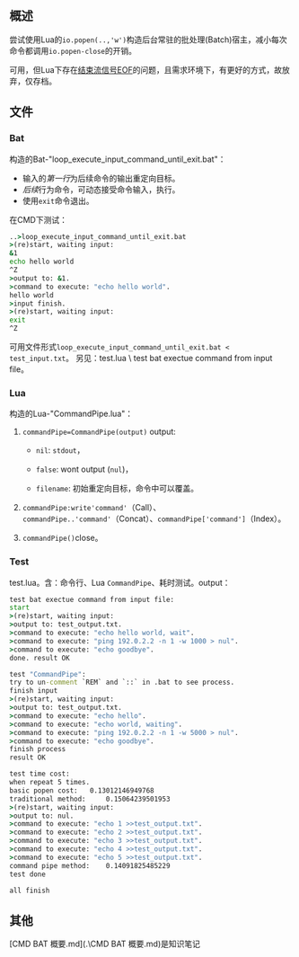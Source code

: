 ## 概述

尝试使用Lua的`io.popen(..,'w')`构造后台常驻的批处理(Batch)宿主，减小每次命令都调用`io.popen-close`的开销。

可用，但Lua下存在[结束流信号EOF](#CMD-BAT-概要.md)的问题，且需求环境下，有更好的方式，故放弃，仅存档。

## 文件

### Bat

构造的Bat-"loop_execute_input_command_until_exit.bat"：

- 输入的*第一行*为后续命令的输出重定向目标。
- *后续*行为命令，可动态接受命令输入，执行。
- 使用`exit`命令退出。

在CMD下测试：

```bat
..>loop_execute_input_command_until_exit.bat
>(re)start, waiting input:
&1
echo hello world
^Z
>output to: &1.
>command to execute: "echo hello world".
hello world
>input finish.
>(re)start, waiting input:
exit
^Z
```

可用文件形式`loop_execute_input_command_until_exit.bat < test_input.txt`。
另见：test.lua \\ test bat exectue command from input file。

### Lua

构造的Lua-"CommandPipe.lua"：

1. `commandPipe=CommandPipe(output)`
   output:

   - `nil`: `stdout`，
   - `false`: wont output (`nul`)，

   - `filename`: 初始重定向目标，命令中可以覆盖。

2. `commandPipe:write'command'`（Call）、`commandPipe..'command'`（Concat）、`commandPipe['command']`（Index）。

3. `commandPipe()`close。

### Test

test.lua。含：命令行、Lua `CommandPipe`、耗时测试。output：

```bat
test bat exectue command from input file:
start
>(re)start, waiting input:
>output to: test_output.txt.
>command to execute: "echo hello world, wait".
>command to execute: "ping 192.0.2.2 -n 1 -w 1000 > nul".
>command to execute: "echo goodbye".
done. result OK

test "CommandPipe":
try to un-comment `REM` and `::` in .bat to see process.
finish input
>(re)start, waiting input:
>output to: test_output.txt.
>command to execute: "echo hello".
>command to execute: "echo world, waiting".
>command to execute: "ping 192.0.2.2 -n 1 -w 5000 > nul".
>command to execute: "echo goodbye".
finish process
result OK

test time cost:
when repeat 5 times.
basic popen cost: 	0.13012146949768
traditional method: 	0.15064239501953
>(re)start, waiting input:
>output to: nul.
>command to execute: "echo 1 >>test_output.txt".
>command to execute: "echo 2 >>test_output.txt".
>command to execute: "echo 3 >>test_output.txt".
>command to execute: "echo 4 >>test_output.txt".
>command to execute: "echo 5 >>test_output.txt".
command pipe method: 	0.14091825485229
test done

all finish
```



## 其他

<a name="CMD-BAT-概要.md"></a>[CMD BAT 概要.md](.\CMD BAT 概要.md)是知识笔记